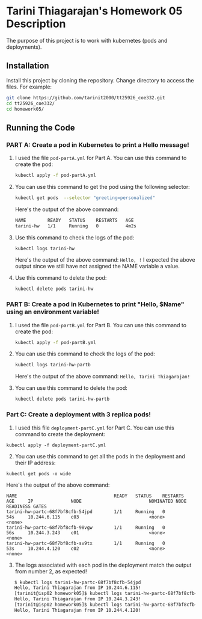 # Tarini Thiagarajan's Homework 05 Description

The purpose of this project is to work with kubernetes (pods and deployments).

## Installation

Install this project by cloning the repository. Change directory to access the files. For example:

```bash
git clone https://github.com/tarinit2000/tt25926_coe332.git
cd tt25926_coe332/
cd homework05/
```

## Running the Code

### PART A: Create a pod in Kubernetes to print a Hello message!

  1) I used the file ```pod-partA.yml``` for Part A. You can use this command to create the pod:
     ```bash 
     kubectl apply -f pod-partA.yml
     ```
        
  2) You can use this command to get the pod using the following selector:
        ```bash
        kubectl get pods  --selector "greeting=personalized" 
        ```
        Here's the output of the above command: 
        ```bash
        NAME        READY   STATUS    RESTARTS   AGE
        tarini-hw   1/1     Running   0          4m2s   
        ```
         
  3) Use this command to check the logs of the pod: 
        ```bash
        kubectl logs tarini-hw 
        ```
        Here's the output of the above command: ```Hello, !``` I expected the above output since we still have not assigned the NAME variable a value.
        
  4) Use this command to delete the pod: 
      ```bash
      kubectl delete pods tarini-hw
      ```
      
### PART B: Create a pod in Kubernetes to print "Hello, $Name" using an environment variable!

  1) I used the file ```pod-partB.yml``` for Part B. You can use this command to create the pod: 
     ```bash
     kubectl apply -f pod-partB.yml
     ```
     
  2) You can use this command to check the logs of the pod: 
     ```bash
     kubectl logs tarini-hw-partb
     ```
     Here's the output of the above command: 
     ```Hello, Tarini Thiagarajan!```
     
  3) You can use this command to delete the pod: 
     ```bash
     kubectl delete pods tarini-hw-partb
     ```

### Part C: Create a deployment with 3 replica pods!
  1) I used this file ```deployment-partC.yml``` for Part C. You can use this command to create the deployment:
  
    kubectl apply -f deployment-partC.yml 
    
  2) You can use this command to get all the pods in the deployment and their IP address: 

    kubectl get pods -o wide 

   Here's the output of the above command:  

    NAME                                    READY   STATUS    RESTARTS   AGE     IP              NODE                         NOMINATED NODE   READINESS GATES
    tarini-hw-partc-68f7bf8cfb-54jpd        1/1     Running   0          54s     10.244.6.115    c03                          <none>           <none>
    tarini-hw-partc-68f7bf8cfb-98vgw        1/1     Running   0          56s     10.244.3.243    c01                          <none>           <none>
    tarini-hw-partc-68f7bf8cfb-sv9tx        1/1     Running   0          53s     10.244.4.120    c02                          <none>           <none>

    
  3) The logs associated with each pod in the deployment match the output from number 2, as expected!
```bash
   $ kubectl logs tarini-hw-partc-68f7bf8cfb-54jpd
   Hello, Tarini Thiagarajan from IP 10.244.6.115!
   [tarinit@isp02 homework05]$ kubectl logs tarini-hw-partc-68f7bf8cfb-98vgw
   Hello, Tarini Thiagarajan from IP 10.244.3.243!
   [tarinit@isp02 homework05]$ kubectl logs tarini-hw-partc-68f7bf8cfb-sv9tx
   Hello, Tarini Thiagarajan from IP 10.244.4.120!
 ```
